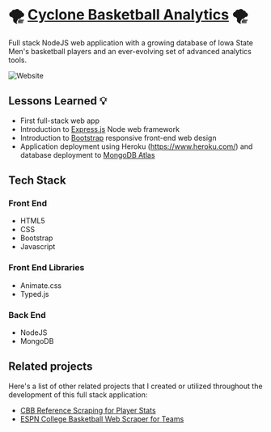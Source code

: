# :tornado: [Cyclone Basketball Analytics](http://cycloneanalytics.herokuapp.com/) :tornado:

Full stack NodeJS web application with a growing database of Iowa State Men's basketball players and an ever-evolving set of advanced analytics tools.

![Website](https://img.shields.io/website?down_color=red&down_message=offline&up_color=brightgreen&up_message=online&url=https%3A%2F%2Fcycloneanalytics.herokuapp.com)


## Lessons Learned :bulb:
- First full-stack web app
- Introduction to [Express.js](https://expressjs.com/) Node web framework
- Introduction to [Bootstrap](https://getbootstrap.com/) responsive front-end web design
- Application deployment using Heroku (https://www.heroku.com/) and database deployment to [MongoDB Atlas](https://www.mongodb.com/cloud/atlas)

## Tech Stack
### Front End
- HTML5 
- CSS
- Bootstrap
- Javascript

### Front End Libraries
- Animate.css
- Typed.js

### Back End
- NodeJS
- MongoDB


## Related projects

Here's a list of other related projects that I created or utilized throughout the development of this full stack application:

- [CBB Reference Scraping for Player Stats](https://github.com/tylersul/js-cbb-web-scraper)
- [ESPN College Basketball Web Scraper for Teams](https://github.com/tylersul/js-espn-cbb-scraper)
